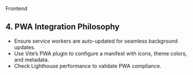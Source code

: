 Frontend

## 4. PWA Integration Philosophy  
- Ensure service workers are auto-updated for seamless background updates.  
- Use Vite’s PWA plugin to configure a manifest with icons, theme colors, and metadata.  
- Check Lighthouse performance to validate PWA compliance. 